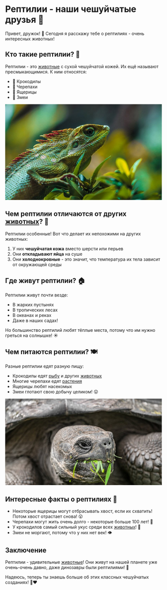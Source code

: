 # Рептилии - наши чешуйчатые друзья 🦎

Привет, дружок! 👋 Сегодня я расскажу тебе о рептилиях - очень интересных животных!

## Кто такие рептилии? 🤔

Рептилии - это [животные](./животные.md) с сухой чешуйчатой кожей. Их ещё называют пресмыкающимися. К ним относятся:

- 🐊 Крокодилы
- 🐢 Черепахи
- 🦎 Ящерицы
- 🐍 Змеи

![Разные рептилии](../../../WORK/world/nature/pictures/рептилияjpg)

## Чем рептилии отличаются от других [животныx](./животные.md)? 🧐

Рептилии особенные! Вот что делает их непохожими на других животных:

1. У них **чешуйчатая кожа** вместо шерсти или перьев
2. Они **откладывают яйца** на суше
3. Они **холоднокровные** - это значит, что температура их тела зависит от окружающей среды



## Где живут рептилии? 🏠

Рептилии живут почти везде:
- В жарких пустынях
- В тропических лесах
- В океанах и реках
- Даже в наших садах!

Но большинство рептилий любят тёплые места, потому что им нужно греться на солнышке! ☀️

## Чем питаются рептилии? 🍽️

Разные рептилии едят разную пищу:
- Крокодилы едят [рыбу](./рыбы.md) и других [животныx](./животные.md)
- Многие черепахи едят [растения](растения.md)
- Ящерицы любят насекомых
- Змеи глотают свою добычу целиком! 😲

![Черепаха ест листья](../../../WORK/world/nature/pictures/черепаха.jpg)

## Интересные факты о рептилиях 🌟

- Некоторые ящерицы могут отбрасывать хвост, если их схватить! Потом хвост отрастает снова! 😮
- Черепахи могут жить очень долго - некоторые больше 100 лет! 🐢
- У крокодилов самый сильный укус среди всех [животныx](./животные.md)! 🐊
- Змеи не моргают, потому что у них нет век! 👁️


## Заключение

Рептилии - удивительные [животные](./животные.md)! Они живут на нашей планете уже очень-очень давно, даже динозавры были рептилиями! 🦖

Надеюсь, теперь ты знаешь больше об этих классных чешуйчатых созданиях! 🦎❤️

